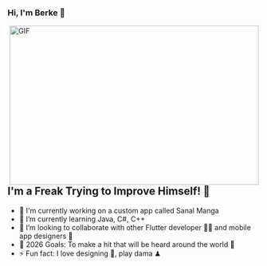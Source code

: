 ### Hi, I'm Berke 👋

<img align="right" alt="GIF" src="(https://media.tenor.com/iWu2wfO6cvwAAAAC/blue-lock-reo-mikage.gif)" width="500" height="320" />

## I'm a Freak Trying to Improve Himself! 🦍
- 🔭 I'm currently working on a custom app called Sanal Manga 
- 🌱 I’m currently learning Java, C#, C++
- 👯 I’m looking to collaborate with other Flutter developer 👩‍💻 and mobile app designers 🎨
- 🥅 2026 Goals: To make a hit that will be heard around the world 💸
- ⚡ Fun fact: I love designing 🎨, play dama ♟
